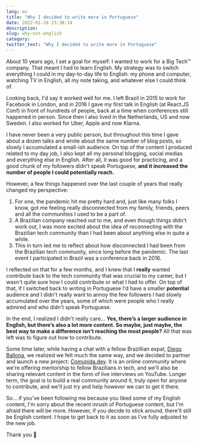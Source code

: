 ```yaml
---
lang: en
title: "Why I decided to write more in Portuguese"
date: 2022-01-28 23:38:14
description:
slug: why-not-english
category:
twitter_text: "Why I decided to write more in Portuguese"
---
```


About 10 years ago, I set a goal for myself: I wanted to work for a Big Tech™ company. That meant I had to learn English. My strategy was to switch everything I could in my day-to-day life to English: my phone and computer, watching TV in English, all my note taking, and whatever else I could think of.

Looking back, I'd say it worked well for me. I left Brazil in 2015 to work for Facebook in London, and in 2016 I gave my first talk in English (at React.JS Conf) in front of hundreds of people, back at a time when conferences still happened in person. Since then I also lived in the Netherlands, US and now Sweden. I also worked for Uber, Apple and now Klarna.

I have never been a very public person, but throughout this time I gave about a dozen talks and wrote about the same number of blog posts, so slowly I accumulated a small-ish audience. On top of the content I produced related to my day job, I also kept all my personal blogging, social medias and everything else in English. After all, it was good for practicing, and a good chunk of my followers didn't speak Portuguese, **and it increased the number of people I could potentially reach.**

However, a few things happened over the last couple of years that really changed my perspective:

1. For one, the pandemic hit me pretty hard and, just like many folks I know, got me feeling really disconnected from my family, friends, peers and all the communities I used to be a part of.
2. A Brazilian company reached out to me, and even though things didn't work out, I was more excited about the idea of reconnecting with the Brazilian tech community than I had been about anything else in quite a while.
3. This in turn led me to reflect about how disconnected I had been from the Brazilian tech community, since long before the pandemic. The last event I participated in Brazil was a conference back in 2016.

I reflected on that for a few months, and I knew that I **really** wanted contribute back to the tech community that was crucial to my career, but I wasn't quite sure how I could contribute or what I had to offer. On top of that, if I switched back to writing in Portuguese I'd have a smaller **potential** audience and I didn't really want to annoy the few followers I had slowly accumulated over the years, some of which were people who I really admired and who didn't speak Portuguese.

In the end, I realized I didn't really care... **Yes, there’s a larger audience in English, but there’s also a lot more content. So maybe, just maybe, the best way to make a difference isn't reaching the most people?** All that was left was to figure out how to contribute.

Some time later, while having a chat with a fellow Brazillian expat, [Diego Ballona], we realized we felt much the same way, and we decided to partner and launch a new project: [Comunida.dev]. It is an online community where we're offering mentorship to fellow Brazilians in tech, and we'll also be sharing relevant content in the form of live interviews on YouTube. Longer term, the goal is to build a real community around it, truly open for anyone to contribute, and we'll just try and help however we can to get it there.

So... if you've been following me because you liked some of my English content, I'm sorry about the recent inrush of Portuguese content, but I'm afraid there will be more. However, if you decide to stick around, there'll still be English content. I hope to get back to it as soon as I've fully adjusted to the new job.

Thank you 🙂

[Comunida.dev]: https://comunida.dev/
[Diego Ballona]: https://twitter.com/dballona/
